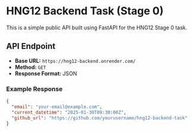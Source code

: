 # HNG12 Backend Task (Stage 0)

This is a simple public API built using FastAPI for the HNG12 Stage 0 task.

## API Endpoint

- **Base URL:** `https://hng12-backend.onrender.com/`
- **Method:** `GET`
- **Response Format:** JSON

### Example Response

```json
{
  "email": "your-email@example.com",
  "current_datetime": "2025-01-30T09:30:00Z",
  "github_url": "https://github.com/yourusername/hng12-backend-task"
}
